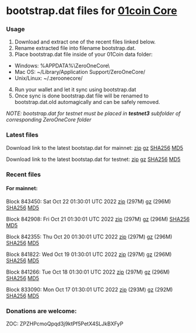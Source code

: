 # bootstrap.dat files for [01coin Core](https://01coin.io)

### Usage

1. Download and extract one of the recent files linked below.
2. Rename extracted file into filename bootstrap.dat.
3. Place bootstrap.dat file inside of your 01Coin data folder:
 - Windows: %APPDATA%\ZeroOneCore\
 - Mac OS: ~/Library/Application Support/ZeroOneCore/
 - Unix/Linux: ~/.zeroonecore/
4. Run your wallet and let it sync using bootstrap.dat
5. Once sync is done bootstrap.dat file will be renamed to bootstrap.dat.old automagically and can be safely removed.

_NOTE: bootstrap.dat for testnet must be placed in **testnet3** subfolder of corresponding ZeroOneCore folder_

### Latest files
Download link to the latest bootstap.dat for mainnet: [zip](https://files.01coin.io/mainnet/bootstrap.dat.zip) [gz](https://files.01coin.io/mainnet/bootstrap.dat.tar.gz) [SHA256](https://files.01coin.io/mainnet/sha256.txt) [MD5](https://files.01coin.io/mainnet/md5.txt)

Download link to the latest bootstap.dat for testnet: [zip](https://files.01coin.io/testnet/bootstrap.dat.zip) [gz](https://files.01coin.io/testnet/bootstrap.dat.tar.gz) [SHA256](https://files.01coin.io/testnet/sha256.txt) [MD5](https://files.01coin.io/testnet/md5.txt)

### Recent files

#### For mainnet:

Block 843450: Sat Oct 22 01:30:01 UTC 2022 [zip](https://files.01coin.io/mainnet/2022-10-22/bootstrap.dat.zip) (297M) [gz](https://files.01coin.io/mainnet/2022-10-22/bootstrap.dat.tar.gz) (296M) [SHA256](https://files.01coin.io/mainnet/2022-10-22/sha256.txt) [MD5](https://files.01coin.io/mainnet/2022-10-22/md5.txt)

Block 842908: Fri Oct 21 01:30:01 UTC 2022 [zip](https://files.01coin.io/mainnet/2022-10-21/bootstrap.dat.zip) (297M) [gz](https://files.01coin.io/mainnet/2022-10-21/bootstrap.dat.tar.gz) (296M) [SHA256](https://files.01coin.io/mainnet/2022-10-21/sha256.txt) [MD5](https://files.01coin.io/mainnet/2022-10-21/md5.txt)

Block 842355: Thu Oct 20 01:30:01 UTC 2022 [zip](https://files.01coin.io/mainnet/2022-10-20/bootstrap.dat.zip) (297M) [gz](https://files.01coin.io/mainnet/2022-10-20/bootstrap.dat.tar.gz) (296M) [SHA256](https://files.01coin.io/mainnet/2022-10-20/sha256.txt) [MD5](https://files.01coin.io/mainnet/2022-10-20/md5.txt)

Block 841822: Wed Oct 19 01:30:01 UTC 2022 [zip](https://files.01coin.io/mainnet/2022-10-19/bootstrap.dat.zip) (297M) [gz](https://files.01coin.io/mainnet/2022-10-19/bootstrap.dat.tar.gz) (296M) [SHA256](https://files.01coin.io/mainnet/2022-10-19/sha256.txt) [MD5](https://files.01coin.io/mainnet/2022-10-19/md5.txt)

Block 841266: Tue Oct 18 01:30:01 UTC 2022 [zip](https://files.01coin.io/mainnet/2022-10-18/bootstrap.dat.zip) (297M) [gz](https://files.01coin.io/mainnet/2022-10-18/bootstrap.dat.tar.gz) (296M) [SHA256](https://files.01coin.io/mainnet/2022-10-18/sha256.txt) [MD5](https://files.01coin.io/mainnet/2022-10-18/md5.txt)

Block 833090: Mon Oct 17 01:30:01 UTC 2022 [zip](https://files.01coin.io/mainnet/2022-10-17/bootstrap.dat.zip) (293M) [gz](https://files.01coin.io/mainnet/2022-10-17/bootstrap.dat.tar.gz) (292M) [SHA256](https://files.01coin.io/mainnet/2022-10-17/sha256.txt) [MD5](https://files.01coin.io/mainnet/2022-10-17/md5.txt)


### Donations are welcome:

ZOC: ZPZHPcmoQpqd3j9ktPf5PetX4SLJkBXFyP
